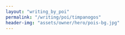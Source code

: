 ```yaml
---
layout: "writing_by_poi"
permalink: "/writing/poi/timpanogos"
header-img: "assets/owner/hero/pois-bg.jpg"
---
```

